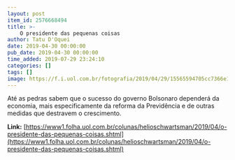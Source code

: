 ```yaml
---
layout: post
item_id: 2576668494
title: >-
    O presidente das pequenas coisas
author: Tatu D'Oquei
date: 2019-04-30 00:00:00
pub_date: 2019-04-30 00:00:00
time_added: 2019-07-29 23:24:10
categories: []
tags: []
image: https://f.i.uol.com.br/fotografia/2019/04/29/15565594705cc7366e16348_1556559470_3x2_rt.jpg
---
```


Até as pedras sabem que o sucesso do governo Bolsonaro dependerá da economia, mais especificamente da reforma da Previdência e de outras medidas que destravem o crescimento.

**Link:** [https://www1.folha.uol.com.br/colunas/helioschwartsman/2019/04/o-presidente-das-pequenas-coisas.shtml](https://www1.folha.uol.com.br/colunas/helioschwartsman/2019/04/o-presidente-das-pequenas-coisas.shtml)

